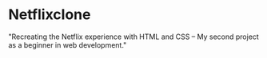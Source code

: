 # Netflixclone
 "Recreating the Netflix experience with HTML and CSS – My second project as a beginner in web development."
